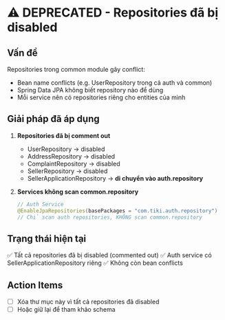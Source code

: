 # ⚠️ DEPRECATED - Repositories đã bị disabled

## Vấn đề

Repositories trong common module gây conflict:
- Bean name conflicts (e.g. UserRepository trong cả auth và common)
- Spring Data JPA không biết repository nào để dùng
- Mỗi service nên có repositories riêng cho entities của mình

## Giải pháp đã áp dụng

1. **Repositories đã bị comment out**
   - UserRepository → disabled
   - AddressRepository → disabled
   - ComplaintRepository → disabled
   - SellerRepository → disabled
   - SellerApplicationRepository → **di chuyển vào auth.repository**

2. **Services không scan common.repository**
   ```java
   // Auth Service
   @EnableJpaRepositories(basePackages = "com.tiki.auth.repository")
   // Chỉ scan auth repositories, KHÔNG scan common.repository
   ```

## Trạng thái hiện tại

✅ Tất cả repositories đã bị disabled (commented out)
✅ Auth service có SellerApplicationRepository riêng
✅ Không còn bean conflicts

## Action Items

- [ ] Xóa thư mục này vì tất cả repositories đã disabled
- [ ] Hoặc giữ lại để tham khảo schema
